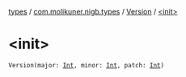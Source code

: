 [types](../../index.md) / [com.molikuner.nigb.types](../index.md) / [Version](index.md) / [&lt;init&gt;](./-init-.md)

# &lt;init&gt;

`Version(major: `[`Int`](https://kotlinlang.org/api/latest/jvm/stdlib/kotlin/-int/index.html)`, minor: `[`Int`](https://kotlinlang.org/api/latest/jvm/stdlib/kotlin/-int/index.html)`, patch: `[`Int`](https://kotlinlang.org/api/latest/jvm/stdlib/kotlin/-int/index.html)`)`